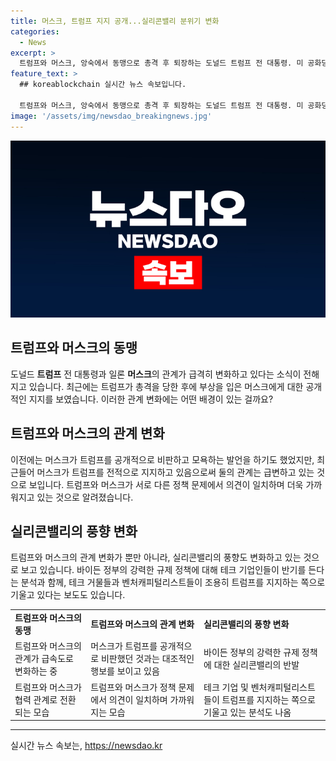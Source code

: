 ```yaml
---
title: 머스크, 트럼프 지지 공개...실리콘밸리 분위기 변화
categories:
  - News
excerpt: >
  트럼프와 머스크, 앙숙에서 동맹으로 총격 후 퇴장하는 도널드 트럼프 전 대통령. 미 공화당 대선 후보인 도널드 트럼프가 유세 중 총격을 맞아 부상을 입은 가운데, 이를 지지하는 일론 머스크 테슬라 CEO. 머스크는 트럼프를 전적으로 지지하며, 머스크와 트럼프의 관계가 급속도로 전진하고 있음을 보도. 이에 대선을 앞두고 실리콘밸리의 풍향계가 변하고 있으며, 테크 거물들과 벤처캐피털리스트들이 조용히 트럼프를 지지하는 쪽으로 기울고 있다는 분석도 등장하고 있음.
feature_text: >
  ## koreablockchain 실시간 뉴스 속보입니다.

  트럼프와 머스크, 앙숙에서 동맹으로 총격 후 퇴장하는 도널드 트럼프 전 대통령. 미 공화당 대선 후보인 도널드 트럼프가 유세 중 총격을 맞아 부상을 입은 가운데, 이를 지지하는 일론 머스크 테슬라 CEO. 머스크는 트럼프를 전적으로 지지하며, 머스크와 트럼프의 관계가 급속도로 전진하고 있음을 보도. 이에 대선을 앞두고 실리콘밸리의 풍향계가 변하고 있으며, 테크 거물들과 벤처캐피털리스트들이 조용히 트럼프를 지지하는 쪽으로 기울고 있다는 분석도 등장하고 있음.
image: '/assets/img/newsdao_breakingnews.jpg'
---
```


<p><img src="/assets/img/newsdao_breakingnews.jpg" alt="koreablockchain 속보" /></p>

<h2 data-ke-size="size26">트럼프와 머스크의 동맹</h2>

<p data-ke-size="size16">도널드 <b>트럼프</b> 전 대통령과 일론 <b>머스크</b>의 관계가 급격히 변화하고 있다는 소식이 전해지고 있습니다. 최근에는 트럼프가 총격을 당한 후에 부상을 입은 머스크에게 대한 공개적인 지지를 보였습니다. 이러한 관계 변화에는 어떤 배경이 있는 걸까요?</p>

<h2 data-ke-size="size26">트럼프와 머스크의 관계 변화</h2>

<p data-ke-size="size16">이전에는 머스크가 트럼프를 공개적으로 비판하고 모욕하는 발언을 하기도 했었지만, 최근들어 머스크가 트럼프를 전적으로 지지하고 있음으로써 둘의 관계는 급변하고 있는 것으로 보입니다. 트럼프와 머스크가 서로 다른 정책 문제에서 의견이 일치하며 더욱 가까워지고 있는 것으로 알려졌습니다.</p>

<h2 data-ke-size="size26">실리콘밸리의 풍향 변화</h2>

<p data-ke-size="size16">트럼프와 머스크의 관계 변화가 뿐만 아니라, 실리콘밸리의 풍향도 변화하고 있는 것으로 보고 있습니다. 바이든 정부의 강력한 규제 정책에 대해 테크 기업인들이 반기를 든다는 분석과 함께, 테크 거물들과 벤처캐피털리스트들이 조용히 트럼프를 지지하는 쪽으로 기울고 있다는 보도도 있습니다.</p>

<table>
    <tr>
        <td style="text-align: left; height: 17px;"><b>트럼프와 머스크의 동맹</b></td>
        <td style="text-align: left; height: 17px;"><b>트럼프와 머스크의 관계 변화</b></td>
        <td style="text-align: left; height: 17px;"><b>실리콘밸리의 풍향 변화</b></td>
    </tr>
    <tr>
        <td style="text-align: left;">트럼프와 머스크의 관계가 급속도로 변화하는 중</td>
        <td style="text-align: left;">머스크가 트럼프를 공개적으로 비판했던 것과는 대조적인 행보를 보이고 있음</td>
        <td style="text-align: left;">바이든 정부의 강력한 규제 정책에 대한 실리콘밸리의 반발</td>
    </tr>
    <tr>
        <td style="text-align: left;">트럼프와 머스크가 협력 관계로 전환되는 모습</td>
        <td style="text-align: left;">트럼프와 머스크가 정책 문제에서 의견이 일치하며 가까워지는 모습</td>
        <td style="text-align: left;">테크 기업 및 벤처캐피털리스트들이 트럼프를 지지하는 쪽으로 기울고 있는 분석도 나옴</td>
    </tr>
</table>

<p><hr></p>
실시간 뉴스 속보는, <a href="https://newsdao.kr" rel="dofollow">https://newsdao.kr</a>


